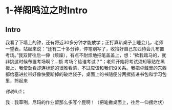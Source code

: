 # 1-祥阁鸣泣之时Intro

## Intro

我看了下墙上的钟，还有将近30多分钟才能放学；正打算趴桌子上睡会儿，老师一望表，站起来说：“还有二十多分钟，停笔别写了，收拾好自己东西待会儿布置考场。”我双臂往后一伸（烦躁），有点不耐烦地把笔盖盖上，想：“欸我踏马的，就非挑这时候布置考场啊？...额 考场？给谁考试？”；老师开始将考试须知等贴在黑板上，我使劲看却连标题的很难看清，不过应该和我们没关系。我把卓藏里的东西都给塞进拉带好像快要断掉的破烂袋子，桌面上的书随便分两摞插进书包和学习包里，拎起来

*傍晚6点*；

我：我草咧，尼玛的作业留那么多写个屁啊！（把笔撇桌面上，往后一仰摆烂状）
